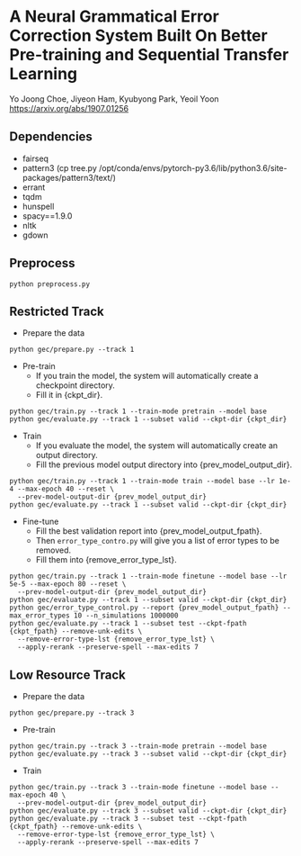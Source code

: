 # A Neural Grammatical Error Correction System Built On Better Pre-training and Sequential Transfer Learning
Yo Joong Choe, Jiyeon Ham, Kyubyong Park, Yeoil Yoon
https://arxiv.org/abs/1907.01256

## Dependencies

- fairseq
- pattern3 (cp tree.py /opt/conda/envs/pytorch-py3.6/lib/python3.6/site-packages/pattern3/text/)
- errant
- tqdm
- hunspell
- spacy==1.9.0
- nltk
- gdown

## Preprocess
```
python preprocess.py
```

## Restricted Track
- Prepare the data
```
python gec/prepare.py --track 1
```
- Pre-train
  - If you train the model, the system will automatically create a checkpoint directory.
  - Fill it in {ckpt_dir}.
```
python gec/train.py --track 1 --train-mode pretrain --model base
python gec/evaluate.py --track 1 --subset valid --ckpt-dir {ckpt_dir}
```
- Train
  - If you evaluate the model, the system will automatically create an output directory.
  - Fill the previous model output directory into {prev_model_output_dir}.
```
python gec/train.py --track 1 --train-mode train --model base --lr 1e-4 --max-epoch 40 --reset \
  --prev-model-output-dir {prev_model_output_dir}
python gec/evaluate.py --track 1 --subset valid --ckpt-dir {ckpt_dir}
```
- Fine-tune
  - Fill the best validation report into {prev_model_output_fpath}.
  - Then `error_type_contro.py` will give you a list of error types to be removed.
  - Fill them into {remove_error_type_lst}.
```
python gec/train.py --track 1 --train-mode finetune --model base --lr 5e-5 --max-epoch 80 --reset \
  --prev-model-output-dir {prev_model_output_dir}
python gec/evaluate.py --track 1 --subset valid --ckpt-dir {ckpt_dir}
python gec/error_type_control.py --report {prev_model_output_fpath} --max_error_types 10 --n_simulations 1000000
python gec/evaluate.py --track 1 --subset test --ckpt-fpath {ckpt_fpath} --remove-unk-edits \
  --remove-error-type-lst {remove_error_type_lst} \
  --apply-rerank --preserve-spell --max-edits 7 
```

## Low Resource Track
- Prepare the data
```
python gec/prepare.py --track 3
```
- Pre-train
```
python gec/train.py --track 3 --train-mode pretrain --model base
python gec/evaluate.py --track 3 --subset valid --ckpt-dir {ckpt_dir}
```
- Train
```
python gec/train.py --track 3 --train-mode finetune --model base --max-epoch 40 \
  --prev-model-output-dir {prev_model_output_dir} 
python gec/evaluate.py --track 3 --subset valid --ckpt-dir {ckpt_dir}
python gec/evaluate.py --track 3 --subset test --ckpt-fpath {ckpt_fpath} --remove-unk-edits \
  --remove-error-type-lst {remove_error_type_lst} \
  --apply-rerank --preserve-spell --max-edits 7 
```